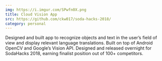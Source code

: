 ```yaml
---
img: https://i.imgur.com/SPwfn0X.png
title: Cloud Vision App
src: https://github.com/ckw017/soda-hacks-2018/
category: personal
---
```

Designed and built app to recognize objects and text in the user’s field of view and display relevant language translations. Built on top of Android OpenCV and Google’s Vision API. Designed and released overnight for SodaHacks 2018, earning finalist position out of 100+ competitors.
